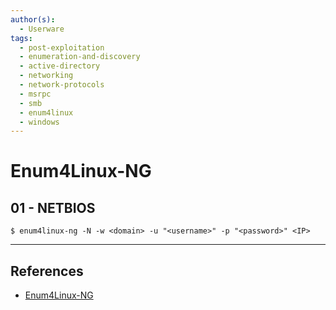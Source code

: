 ```yaml
---
author(s):
  - Userware
tags:
  - post-exploitation
  - enumeration-and-discovery
  - active-directory
  - networking
  - network-protocols
  - msrpc
  - smb
  - enum4linux
  - windows
---
```

# Enum4Linux-NG

## 01 - NETBIOS

```
$ enum4linux-ng -N -w <domain> -u "<username>" -p "<password>" <IP>
```

---
## References

- [Enum4Linux-NG](https://github.com/cddmp/enum4linux-ng)